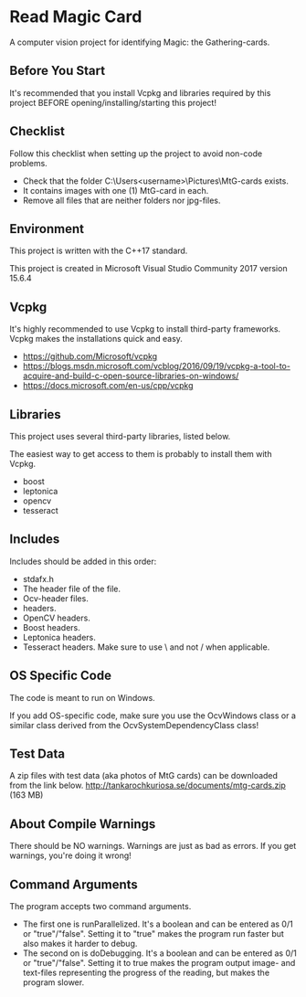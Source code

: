 # Read Magic Card
A computer vision project for identifying Magic: the Gathering-cards.

## Before You Start
It's recommended that you install Vcpkg and libraries required by this project
BEFORE opening/installing/starting this project!

## Checklist
Follow this checklist when setting up the project to avoid non-code problems.
 * Check that the folder C:\Users\<username>\Pictures\MtG-cards exists.
 * It contains images with one (1) MtG-card in each.
 * Remove all files that are neither folders nor jpg-files.
 
## Environment
This project is written with the C++17 standard.

This project is created in Microsoft Visual Studio Community 2017 version 15.6.4

## Vcpkg
It's highly recommended to use Vcpkg to install third-party frameworks.
Vcpkg makes the installations quick and easy.
 * https://github.com/Microsoft/vcpkg
 * https://blogs.msdn.microsoft.com/vcblog/2016/09/19/vcpkg-a-tool-to-acquire-and-build-c-open-source-libraries-on-windows/
 * https://docs.microsoft.com/en-us/cpp/vcpkg


## Libraries
This project uses several third-party libraries, listed below.

The easiest way to get access to them is probably to install them with Vcpkg.
 * boost
 * leptonica
 * opencv
 * tesseract

## Includes
Includes should be added in this order:
 * stdafx.h
 * The header file of the file.
 * Ocv-header files.
 * <include> headers.
 * OpenCV headers.
 * Boost headers.
 * Leptonica headers.
 * Tesseract headers.
 Make sure to use \ and not / when applicable.

## OS Specific Code
The code is meant to run on Windows.

If you add OS-specific code, make sure you use the OcvWindows class or
a similar class derived from the OcvSystemDependencyClass class!

## Test Data
A zip files with test data (aka photos of MtG cards) can be downloaded from the link below.
http://tankarochkuriosa.se/documents/mtg-cards.zip (163 MB)

## About Compile Warnings
There should be NO warnings. Warnings are just as bad as errors. If you get warnings, you're doing it wrong!

## Command Arguments
The program accepts two command arguments.
 * The first one is runParallelized. It's a boolean and can be entered as 0/1 or "true"/"false". Setting it to "true" makes the program run faster but also makes it harder to debug.
 * The second on is doDebugging. It's a boolean and can be entered as 0/1 or "true"/"false". Setting it to true makes the program output image- and text-files representing the progress of the reading, but makes the program slower.
